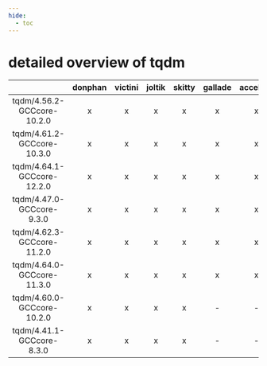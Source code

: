 ```yaml
---
hide:
  - toc
---
```


detailed overview of tqdm
=========================

| |donphan|victini|joltik|skitty|gallade|accelgor|swalot|doduo|
| :---: | :---: | :---: | :---: | :---: | :---: | :---: | :---: | :---: |
|tqdm/4.56.2-GCCcore-10.2.0|x|x|x|x|x|x|x|x|
|tqdm/4.61.2-GCCcore-10.3.0|x|x|x|x|x|x|x|x|
|tqdm/4.64.1-GCCcore-12.2.0|x|x|x|x|x|x|x|x|
|tqdm/4.47.0-GCCcore-9.3.0|x|x|x|x|x|x|x|x|
|tqdm/4.62.3-GCCcore-11.2.0|x|x|x|x|x|x|x|x|
|tqdm/4.64.0-GCCcore-11.3.0|x|x|x|x|x|x|x|x|
|tqdm/4.60.0-GCCcore-10.2.0|x|x|x|x|-|-|x|x|
|tqdm/4.41.1-GCCcore-8.3.0|x|x|x|x|-|-|x|x|
